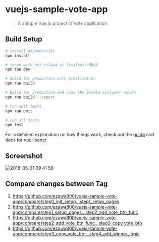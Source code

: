# vuejs-sample-vote-app

> A sample Vue.js project of vote application

## Build Setup

``` bash
# install dependencies
npm install

# serve with hot reload at localhost:8080
npm run dev

# build for production with minification
npm run build

# build for production and view the bundle analyzer report
npm run build --report

# run unit tests
npm run unit

# run all tests
npm test
```

For a detailed explanation on how things work, check out the [guide](http://vuejs-templates.github.io/webpack/) and [docs for vue-loader](http://vuejs.github.io/vue-loader).

## Screenshot

![2018-05-31 09 41 58](https://user-images.githubusercontent.com/17380752/40754989-49e7799a-64b7-11e8-9091-ada85a7b5e92.png)

## Compare changes between Tag
1. https://github.com/ezawa800/vuejs-sample-vote-app/compare/step0_init_setup...step1_setup_pages
1. https://github.com/ezawa800/vuejs-sample-vote-app/compare/step1_setup_pages...step2_add_vote_btn_func
1. https://github.com/ezawa800/vuejs-sample-vote-app/compare/step2_add_vote_btn_func...step3_copy_vote_btn
1. https://github.com/ezawa800/vuejs-sample-vote-app/compare/step3_copy_vote_btn...step4_add_winner_logic
